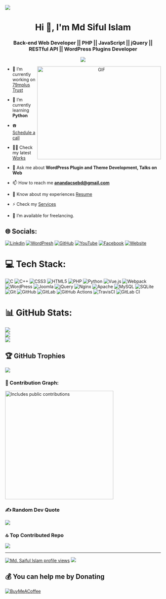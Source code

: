 ![](https://visitor-badge.glitch.me/badge?page_id=siananda.siananda)
<h1 align="center">Hi 👋, I'm Md Siful Islam</h1>
<h3 align="center">Back-end Web Developer || PHP || JavaScript || jQuery || RESTful API || WordPress Plugins Developer</h3>

<p align="center">
  <a href="#"><img src="https://readme-typing-svg.herokuapp.com?font=VT323&&size=35&duration=3500&pause=300&color=6A0572&center=true&vCenter=true&width=600&height=100&lines=Assalamu+O+Alaikum+Warahmatullah..&hearts;++;Hi+👋,+I'm+Md+Siful+Islam;Welcome+to+My+GitHub+Profile;Software+and+Computer+Engineer;Back-End+PHP+Developer;Hardworking+and+Ambitious;Music+and+Programming+Lover;Love+to+learn+new+stuffs..<3"></a>
</p>

<a target="_blank" align="center">
  <img align="right" top="500" height="300" width="400" alt="GIF" src="https://media.giphy.com/media/SWoSkN6DxTszqIKEqv/giphy.gif">
</a>

- 🔭 I’m currently working on [79mplus Trust](https://www.79mplus.com/)

- 🌱 I’m currently learning **Python**

- ☎️  [Schedule a call](https://siananda.me/#contact)

- 👨‍💻 Check my latest [Works](https://siananda.me/#portfolio)

- 💬 Ask me about **WordPress Plugin and Theme Development, Talks on Web**

- 📫 How to reach me **anandacsebd@gmail.com**

- 📄 Know about my experiences [Resume](https://siananda.me/#resume)

- ⚡ Check my [Services](https://siananda.me/#portfolio)

- 🤝 I’m available for freelancing.


## 🌐 Socials:
[![Linkdin](https://img.shields.io/badge/LinkedIn-0077B5?style=for-the-badge&logo=linkedin&logoColor=white)](https://www.linkedin.com/in/saiful-islam-ananda/) 
[![WordPresh](https://img.shields.io/badge/Wordpress-21759B?style=for-the-badge&logo=wordpress&logoColor=white)](https://profiles.wordpress.org/saifulananda/#content-plugins) 
[![GitHub](https://img.shields.io/badge/GitHub-100000?style=for-the-badge&logo=github&logoColor=white)](https://github.com/siananda) 
[![YouTube](https://img.shields.io/badge/YouTube-FF0000?style=for-the-badge&logo=youtube&logoColor=white)](https://github.com/siananda) 
[![Facebook](https://img.shields.io/badge/Facebook-1877F2?style=for-the-badge&logo=facebook&logoColor=white)](https://github.com/siananda) 
[![Website](https://img.shields.io/badge/website-000000?style=for-the-badge&logo=About.me&logoColor=white)](https://siananda.me/) 


# 💻 Tech Stack:
![C](https://img.shields.io/badge/c-%2300599C.svg?style=for-the-badge&logo=c&logoColor=white) ![C++](https://img.shields.io/badge/c++-%2300599C.svg?style=for-the-badge&logo=c%2B%2B&logoColor=white) ![CSS3](https://img.shields.io/badge/css3-%231572B6.svg?style=for-the-badge&logo=css3&logoColor=white) ![HTML5](https://img.shields.io/badge/html5-%23E34F26.svg?style=for-the-badge&logo=html5&logoColor=white) ![PHP](https://img.shields.io/badge/php-%23777BB4.svg?style=for-the-badge&logo=php&logoColor=white) ![Python](https://img.shields.io/badge/python-3670A0?style=for-the-badge&logo=python&logoColor=ffdd54) ![Vue.js](https://img.shields.io/badge/vue.js-%2335495e.svg?style=for-the-badge&logo=vuedotjs&logoColor=%234FC08D) ![Webpack](https://img.shields.io/badge/webpack-%238DD6F9.svg?style=for-the-badge&logo=webpack&logoColor=black) ![WordPress](https://img.shields.io/badge/WordPress-%23117AC9.svg?style=for-the-badge&logo=WordPress&logoColor=white) ![Joomla](https://img.shields.io/badge/joomla-%235091CD.svg?style=for-the-badge&logo=joomla&logoColor=white) ![jQuery](https://img.shields.io/badge/jquery-%230769AD.svg?style=for-the-badge&logo=jquery&logoColor=white) ![Nginx](https://img.shields.io/badge/nginx-%23009639.svg?style=for-the-badge&logo=nginx&logoColor=white) ![Apache](https://img.shields.io/badge/apache-%23D42029.svg?style=for-the-badge&logo=apache&logoColor=white) ![MySQL](https://img.shields.io/badge/mysql-4479A1.svg?style=for-the-badge&logo=mysql&logoColor=white) ![SQLite](https://img.shields.io/badge/sqlite-%2307405e.svg?style=for-the-badge&logo=sqlite&logoColor=white) ![Git](https://img.shields.io/badge/git-%23F05033.svg?style=for-the-badge&logo=git&logoColor=white) ![GitHub](https://img.shields.io/badge/github-%23121011.svg?style=for-the-badge&logo=github&logoColor=white) ![GitLab](https://img.shields.io/badge/gitlab-%23181717.svg?style=for-the-badge&logo=gitlab&logoColor=white) ![GitHub Actions](https://img.shields.io/badge/github%20actions-%232671E5.svg?style=for-the-badge&logo=githubactions&logoColor=white) ![TravisCI](https://img.shields.io/badge/travis%20ci-%232B2F33.svg?style=for-the-badge&logo=travis&logoColor=white) ![GitLab CI](https://img.shields.io/badge/gitlab%20CI-%23181717.svg?style=for-the-badge&logo=gitlab&logoColor=white)


# 📊 GitHub Stats:
![](https://githubstats-flax.vercel.app/api?username=siananda&theme=dracula&hide_border=false&include_all_commits=true&count_private=true)<br/>
![](https://github-readme-streak-stats.herokuapp.com/?user=siananda&theme=dracula&hide_border=false)<br/>
![](https://githubstats-flax.vercel.app/api/top-langs/?username=siananda&theme=dracula&hide_border=false&include_all_commits=true&count_private=true&layout=compact)

## 🏆 GitHub Trophies
![](https://githubstats-flax.vercel.app/?username=siananda&theme=radical&no-frame=false&no-bg=true&margin-w=4)

### 👥 Contribution Graph:
<p>
    <a href="https://vaunt.dev">
        <img src="https://api.vaunt.dev/v1/github/entities/siananda/contributions?format=svg" width="350" title="Includes public contributions"/>
    </a>
</p>

### ✍️ Random Dev Quote
![](https://githubstats-flax.vercel.app/api?type=horizontal&theme=radical)

### 🔝 Top Contributed Repo
![](https://githubstats-flax.vercel.app/api?username=siananda&limit=5&theme=dark&combine_all_yearly_contributions=true)


---
[![Md. Saiful Islam profile views](https://u8views.com/api/v1/github/profiles/10962969/views/day-week-month-total-count.svg)](https://u8views.com/github/siananda)
[![](https://visitcount.itsvg.in/api?id=siananda&label=Profile%20Views&pretty=false)](https://visitcount.itsvg.in)
## 💰 You can help me by Donating
[![BuyMeACoffee](https://img.shields.io/badge/Buy%20Me%20a%20Coffee-ffdd00?style=for-the-badge&logo=buy-me-a-coffee&logoColor=black)](#)
